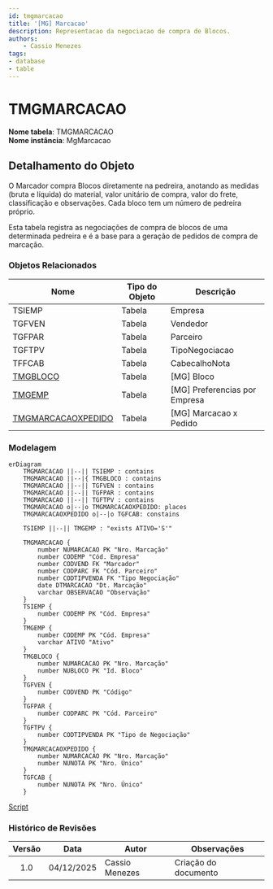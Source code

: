 ```yaml
---
id: tmgmarcacao
title: '[MG] Marcacao'
description: Representacao da negociacao de compra de Blocos.
authors:
    - Cassio Menezes
tags: 
- database
- table
---
```

# TMGMARCACAO

**Nome tabela**: TMGMARCACAO  
**Nome instância**: MgMarcacao

## Detalhamento do Objeto

O Marcador compra Blocos diretamente na pedreira, anotando as medidas (bruta e líquida) do material, valor unitário de compra, valor do frete, classificação e observações. Cada bloco tem um número de pedreira próprio.

Esta tabela registra as negociações de compra de blocos de uma determinada pedreira e é a base para a geração de pedidos de compra de marcação.

### Objetos Relacionados

| Nome | Tipo do Objeto | Descrição |
|--|--|--|
| TSIEMP | Tabela | Empresa |
| TGFVEN | Tabela | Vendedor |
| TGFPAR | Tabela | Parceiro |
| TGFTPV | Tabela | TipoNegociacao |
| TFFCAB | Tabela | CabecalhoNota
| [TMGBLOCO](TMGBLOCO.md) | Tabela | [MG] Bloco |
| [TMGEMP](TMGEMP.md) | Tabela | [MG] Preferencias por Empresa |
| [TMGMARCACAOXPEDIDO](TMGMARCACAOXPEDIDO.md) | Tabela | [MG] Marcacao x Pedido |

### Modelagem

```mermaid
erDiagram
    TMGMARCACAO ||--|| TSIEMP : contains
    TMGMARCACAO ||--|{ TMGBLOCO : contains
    TMGMARCACAO ||--|| TGFVEN : contains
    TMGMARCACAO ||--|| TGFPAR : contains
    TMGMARCACAO ||--|| TGFTPV : contains
    TMGMARCACAO o|--|o TMGMARCACAOXPEDIDO: places
    TMGMARCACAOXPEDIDO o|--|o TGFCAB: constains

    TSIEMP ||--|| TMGEMP : "exists ATIVO='S'"

    TMGMARCACAO {
        number NUMARCACAO PK "Nro. Marcação"
        number CODEMP "Cód. Empresa"
        number CODVEND FK "Marcador"
        number CODPARC FK "Cód. Parceiro"
        number CODTIPVENDA FK "Tipo Negociação"
        date DTMARCACAO "Dt. Marcação"
        varchar OBSERVACAO "Observação"
    }
    TSIEMP {
        number CODEMP PK "Cód. Empresa"
    }
    TMGEMP {
        number CODEMP PK "Cód. Empresa"
        varchar ATIVO "Ativo"
    }
    TMGBLOCO {
        number NUMARCACAO PK "Nro. Marcação"
        number NUBLOCO PK "Id. Bloco"
    }
    TGFVEN {
        number CODVEND PK "Código"
    }
    TGFPAR {
        number CODPARC PK "Cód. Parceiro"
    }
    TGFTPV {
        number CODTIPVENDA PK "Tipo de Negociação"
    }
    TMGMARCACAOXPEDIDO {
        number NUMARCACAO PK "Nro. Marcação"
        number NUNOTA PK "Nro. Único"
    }
    TGFCAB {
        number NUNOTA PK "Nro. Único"
    }
```

[Script](https://github.com/Pwn-Dev/MarGran-Dev/blob/main/PWN-DbScripts/TMGBLOCO.sql)

### Histórico de Revisões

| Versão | Data | Autor | Observações |
|:--:|:--:|--|--|
| 1.0 | 04/12/2025 | Cassio Menezes | Criação do documento |
